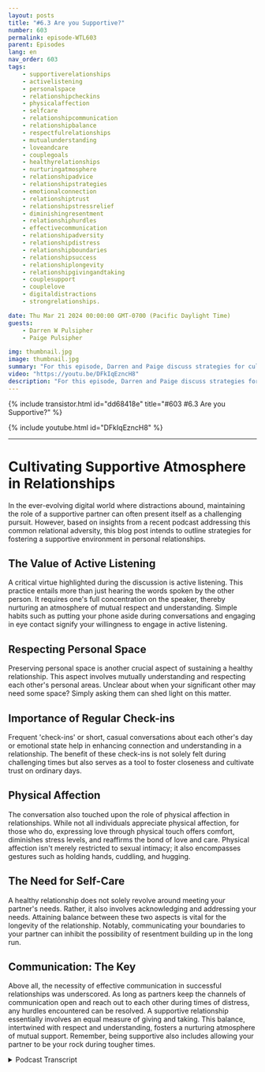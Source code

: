 ```yaml
---
layout: posts
title: "#6.3 Are you Supportive?"
number: 603
permalink: episode-WTL603
parent: Episodes
lang: en
nav_order: 603
tags:
    - supportiverelationships
    - activelistening
    - personalspace
    - relationshipcheckins
    - physicalaffection
    - selfcare
    - relationshipcommunication
    - relationshipbalance
    - respectfulrelationships
    - mutualunderstanding
    - loveandcare
    - couplegoals
    - healthyrelationships
    - nurturingatmosphere
    - relationshipadvice
    - relationshipstrategies
    - emotionalconnection
    - relationshiptrust
    - relationshipstressrelief
    - diminishingresentment
    - relationshiphurdles
    - effectivecommunication
    - relationshipadversity
    - relationshipdistress
    - relationshipboundaries
    - relationshipsuccess
    - relationshiplongevity
    - relationshipgivingandtaking
    - couplesupport
    - couplelove
    - digitaldistractions
    - strongrelationships.

date: Thu Mar 21 2024 00:00:00 GMT-0700 (Pacific Daylight Time)
guests:
    - Darren W Pulsipher
    - Paige Pulsipher

img: thumbnail.jpg
image: thumbnail.jpg
summary: "For this episode, Darren and Paige discuss strategies for cultivating a supportive atmosphere in personal relationships. They highlight the importance of active listening, respecting personal space, regular check-ins, physical affection, self-care, and effective communication in maintaining a healthy and supportive relationship. Through their conversation, they provide insights on how to overcome common relational challenges and foster a nurturing environment in personal relationships."
video: "https://youtu.be/DFkIqEzncH8"
description: "For this episode, Darren and Paige discuss strategies for cultivating a supportive atmosphere in personal relationships. They highlight the importance of active listening, respecting personal space, regular check-ins, physical affection, self-care, and effective communication in maintaining a healthy and supportive relationship. Through their conversation, they provide insights on how to overcome common relational challenges and foster a nurturing environment in personal relationships."
---
```


<div>
{% include transistor.html id="dd68418e" title="#603 #6.3 Are you Supportive?" %}

{% include youtube.html id="DFkIqEzncH8" %}
</div>

---

# Cultivating Supportive Atmosphere in Relationships

In the ever-evolving digital world where distractions abound, maintaining the role of a supportive partner can often present itself as a challenging pursuit. However, based on insights from a recent podcast addressing this common relational adversity, this blog post intends to outline strategies for fostering a supportive environment in personal relationships.

## The Value of Active Listening 

A critical virtue highlighted during the discussion is active listening. This practice entails more than just hearing the words spoken by the other person. It requires one's full concentration on the speaker, thereby nurturing an atmosphere of mutual respect and understanding. Simple habits such as putting your phone aside during conversations and engaging in eye contact signify your willingness to engage in active listening.

## Respecting Personal Space

Preserving personal space is another crucial aspect of sustaining a healthy relationship. This aspect involves mutually understanding and respecting each other's personal areas. Unclear about when your significant other may need some space? Simply asking them can shed light on this matter.

## Importance of Regular Check-ins

Frequent 'check-ins' or short, casual conversations about each other's day or emotional state help in enhancing connection and understanding in a relationship. The benefit of these check-ins is not solely felt during challenging times but also serves as a tool to foster closeness and cultivate trust on ordinary days.

## Physical Affection

The conversation also touched upon the role of physical affection in relationships. While not all individuals appreciate physical affection, for those who do, expressing love through physical touch offers comfort, diminishes stress levels, and reaffirms the bond of love and care. Physical affection isn't merely restricted to sexual intimacy; it also encompasses gestures such as holding hands, cuddling, and hugging.

## The Need for Self-Care 

A healthy relationship does not solely revolve around meeting your partner's needs. Rather, it also involves acknowledging and addressing your needs. Attaining balance between these two aspects is vital for the longevity of the relationship. Notably, communicating your boundaries to your partner can inhibit the possibility of resentment building up in the long run. 

## Communication: The Key

Above all, the necessity of effective communication in successful relationships was underscored. As long as partners keep the channels of communication open and reach out to each other during times of distress, any hurdles encountered can be resolved. A supportive relationship essentially involves an equal measure of giving and taking. This balance, intertwined with respect and understanding, fosters a nurturing atmosphere of mutual support. Remember, being supportive also includes allowing your partner to be your rock during tougher times.

<details>
<summary> Podcast Transcript </summary>

<p>﻿1</p>
<p>All right,so we picked a topic on relationshipstoday.</p>
<p>We did it when I say we did it.</p>
<p>It means you.</p>
<p>Did it because you're a little busy.</p>
<p>And that's really what prompted.</p>
<p>So about an hour ago,you were like, What are we goingto podcast on today, honey?</p>
<p>And I was. Like, 2 hours ago.</p>
<p>Yeah, I was like, That's a good question.</p>
<p>And so I was sitting outsidebecause a beautiful sideand trying to figure outwhat you're going to podcast on.</p>
<p>And then</p>
<p>I start thinking about you and your bodyand how you're almost done.</p>
<p>You just turned in your dissertation.</p>
<p>Dissertations turnedin, it's in for review.</p>
<p>So I just started thinking about that,and then I start thinkingabout how you completedthat in three years.</p>
<p>Yeah, just three years.</p>
<p>Three years.</p>
<p>And I start thinkingback on the last three yearsand how supportive I've been.</p>
<p>I've been thinkingback on the last three yearsand waking up at three in the morningto work on papersso I could be around the familyperiodically, but haven't.</p>
<p>I've been supportive of yougetting up at 3 a.m.</p>
<p>As long as you wake me up.</p>
<p>I like I like I like this topicbecause there's different ways ofwe talked about this before.</p>
<p>Sometimeswhen your spouse is doing doing things,you can get a little jealousof the things that they're doing.</p>
<p>Yeah.</p>
<p>Because maybe they're being maybetheir career is moving forwardor their educationsmoving forward and you're not.</p>
<p>And that could be that can be tough.</p>
<p>So the missionaries were just overat our house a couple of hours ago.</p>
<p>One of them was saying goodbyebecause they're leaving.</p>
<p>And I was telling them,</p>
<p>I said, I don't knowif you guys know Darren's doing his Ph.D.</p>
<p>And they were like, no,we didn't know that.</p>
<p>And they were like, And I said, Yeah,he double timed it.</p>
<p>This is supposed to take like seven years,and you did it in three, three and a half,</p>
<p>I think.</p>
<p>I don't think seven, but well.</p>
<p>I think that's the typical timeit takes someone.</p>
<p>I looked it up. you. Look. Yep.</p>
<p>It's and people aren't usually workingfull time while they're doing their PhD.</p>
<p>So not only did you double time it,you were working full time.</p>
<p>You have to podcast this oneand you have a work part podcast.</p>
<p>So you do many things in our church.</p>
<p>Anyway, so I was telling the eldersand they were like, Wow, wow.</p>
<p>And I said, Anyone of those things would put mein the gravethat you're doing all of them.</p>
<p>So when you talk about,you know, being jealous or whatever,</p>
<p>I am not.</p>
<p>I am just supportivebecause I am not jealous or envious.</p>
<p>I'm proud.</p>
<p>Were you worried at allwhen I started my my Ph.D.? Yes.</p>
<p>What was your biggest worry about?</p>
<p>My worry?</p>
<p>I mean, I was I was the one that pushed.</p>
<p>You know, she did. I was on the push.</p>
<p>You did this.</p>
<p>I know you've always wanted to do it.</p>
<p>We didn't think you know, weyou had the time or the money and.</p>
<p>Right. We just made it happen.</p>
<p>And when you first startedand you started with two classes, right,instead of onebecause you were trying to double time it,we were not seeing you likeit was like, wow.</p>
<p>Like, I kind of warned you ahead of time.</p>
<p>You did, but I didn't really,because you're just so good at multipletasking and getting things done.</p>
<p>I just didn'tthink it all the way through.</p>
<p>And we joked,</p>
<p>When you started this,we actually joked about how I couldn'task you to do any home improvementprojects, but for the next three years.</p>
<p>And I was like, really?</p>
<p>But yeah, I still did some things.</p>
<p>You did because there were timeswhere you had off of a class,like you had no classes. Yeah, I had that.</p>
<p>You had a couple of different breaks.</p>
<p>Yeah, I had that about six times.</p>
<p>I would get one week off with no classes.</p>
<p>And then there were timeswhere you had like a week offand then you only had one classfor like a month.</p>
<p>So then I'd be like, Hey,since you only sinceyou only have one full time job, didyou have one full time job and one classand still all your podcastand everything you do at churchsince you have all this free time.</p>
<p>Why don't you want your replace toilet?</p>
<p>Could youwork on the bathroom and just like,just replace the whole bathroom and.</p>
<p>That's where I turned my P.A.</p>
<p>She had replaced three bathrooms.</p>
<p>So was that during the day? Yeah.</p>
<p>Two bathrooms?</p>
<p>Yeah. Two bathrooms? Yes.</p>
<p>We didn't mean to replace the one bathroomcompletely.</p>
<p>We were just going to replace the toilet.</p>
<p>Okay, so this is not going very wellas far as what it means to be supportive.</p>
<p>I'm just saying.</p>
<p>I think it's going real, real well.</p>
<p>But no, actually,</p>
<p>I want to talk about thatbecause I've never really asked youbecause I don't want to know.</p>
<p>I told you this was going to be a funny</p>
<p>I haven't really asked you about it.</p>
<p>How supportive do you think I have been?</p>
<p>And don't answer that.</p>
<p>Yeah, we will get to. Okay. We'll get.</p>
<p>All right.</p>
<p>You have to tell me what supportivemeans. Yes.</p>
<p>So let's talk about first.</p>
<p>So I found several articleson being supportiveand why it's important to be supportivein a relationship.</p>
<p>So let's talk about that.</p>
<p>There are several reasonswhy it's importantto be supportive with your partner. So.</p>
<p>All right.</p>
<p>The first one, it says, to create a stablerelationship, a supportive relationshipaims to meet the needs of each partnerwhen they arise.</p>
<p>Couples benefit from consistency,knowing that their partnerwill be there through goodand through bad.</p>
<p>No. Okay.</p>
<p>What do you think about that?</p>
<p>I think that's I think that's right.</p>
<p>Yeah.</p>
<p>Because we've we've seen thatwhen you with your businesssometimes it's been crazy busy.</p>
<p>And for me to be supportive I would cookand I didn't do laundry very well,but I tried.</p>
<p>You know,you're not allowed to do the laundry.</p>
<p>No, I'm not.</p>
<p>There's a whole story behind that.</p>
<p>But so there are times whensomeone needs helpbecause maybe they're sick or illor they're swamped at workand all those sorts of things.</p>
<p>And we both stepped upwhen each one of us has had issueseitherbeing too busy or being sick or whatever.</p>
<p>So I see this as a good one.</p>
<p>Yeah.</p>
<p>So I love how it says that couples benefitfrom the consistency of knowingtheir partner will be there for them.</p>
<p>I like that. I really like that.</p>
<p>There's so much comfortin knowing that someone is there for.</p>
<p>You, right?</p>
<p>That if things go south,you got my back right?</p>
<p>Yeah.</p>
<p>Yeah.</p>
<p>So, okay.</p>
<p>The second one of why it's important to besupportive is to boost self-esteem.</p>
<p>How is that?</p>
<p>That seems almost counterintuitive.</p>
<p>It says supportingyour partner can improve their self esteemand make them feel valuable and important.</p>
<p>Do you not agree with that?</p>
<p>No, I do.</p>
<p>Yeah, I yes, I do agree. But sometimessupportive meansyou're there to help me</p>
<p>If I fall, you're there to support me.</p>
<p>And for a man that's like, my weak,</p>
<p>I need support.</p>
<p>I'm a weak.</p>
<p>Does that make. Sense?</p>
<p>Yeah. Yeah, I think it's not even for men.</p>
<p>It can be for men or women that can feel.</p>
<p>The women feel that way, too.</p>
<p>Yeah, sure. All right.</p>
<p>Yeah. Like,maybe I can't. I can't relate, right?</p>
<p>Yeah. Yeah. But. Yeah. So,yeah, I can see how, you know, maybe,you know, that whole.</p>
<p>The whole thing, likebeing being valued and feelingheard in your relationship, Right?</p>
<p>And so I don't know.</p>
<p>And I think that if you feel valuedin your relationship.</p>
<p>That that helps myself. Absolutely.</p>
<p>So So I don't have to stand alone</p>
<p>I can have right.</p>
<p>You standing next to me,cheering me on and supporting me.</p>
<p>And that helps. And that builds you up.</p>
<p>Yeah.</p>
<p>Because you love me enough to standwith me and yeah, good times and bad.</p>
<p>I like. That. So. Yeah,</p>
<p>I like that one too.</p>
<p>All right, then.</p>
<p>The third one is of why it's importantis to improve mental health.</p>
<p>We have to talk about mental health.</p>
<p>I'm tired of talking about mental.</p>
<p>But it is important.</p>
<p>It is important.</p>
<p>My mental health is very. Yes.</p>
<p>Okay.</p>
<p>So forget about other people's mentalhealth.</p>
<p>Let's just focus on my you know.</p>
<p>I said I know</p>
<p>I'm a big proponent of</p>
<p>I know there is mental health.</p>
<p>I'm a big proponent ofof living in a healthy way.</p>
<p>And getting help. Yes, you are.</p>
<p>You're huge about. It. It's just.</p>
<p>It's everywhere.</p>
<p>Everywhere.</p>
<p>Everyone's we all now I'm like, well.</p>
<p>It's not even a reason to be ill.</p>
<p>It's that everybody it's just like it'shard to get people to do anything,whether it's at work or churchor in school.</p>
<p>You know, if in a PTA board,because everyone's like, well, I have toyou know, I have to self care,which is fine.</p>
<p>I understand.my mom used to say,just suck it up and get it done.</p>
<p>That is how we grew up.</p>
<p>Yes, that is how we grew up.</p>
<p>Yes. Why we were all mentally. Ill, maybe.</p>
<p>I don't know. But that's not true.</p>
<p>But if everybody is like, you know,</p>
<p>I can't do anything because I'm self care,the who's going to do something.</p>
<p>So there's got to be this balance.</p>
<p>So, yes, taketake a look at what you need to doand when you need to say no.</p>
<p>But we also have to help each other,right?</p>
<p>Yeah, we do. So we have to step up.</p>
<p>How does it improve our mental health?</p>
<p>By being supportive.</p>
<p>What's it say?</p>
<p>It says going through hard times.</p>
<p>I'm trying to see going through hard timeswhat is alone can take the camerasin front of the computers.</p>
<p>I can't see.</p>
<p>Okay. What is it that you read it?</p>
<p>It's like going through hard timesalone can make a toll, can take a tollon a person's mental wellness.</p>
<p>I agree with that for sure.</p>
<p>Supportive partner can help their lovedone process.</p>
<p>Difficult emotions helps build trust andalso positive impacts on mental health.</p>
<p>All right, I get it.</p>
<p>I totally agree with all of that.</p>
<p>And I don't want people to think thatyou are like, mental health, you're not.</p>
<p>It's just.</p>
<p>No, because I've been througha mental health crisis. Yeah.</p>
<p>And I did not get thesupport that I needed.</p>
<p>Right.</p>
<p>That I,you know, in hindsight,if I would have gotten that,then maybe I would have got to that muchfaster.</p>
<p>Right? I don't know.</p>
<p>And you always support me in my I mean, Iyou know, I struggle with depression.</p>
<p>I am on medication.</p>
<p>I'm not ashamed or embarrassed of that.</p>
<p>But it doesn't stopyou from getting things done.</p>
<p>No, but I mean, you know,</p>
<p>I don't use it an excuse, but, you know,there are certainly been weeksand days and.</p>
<p>Kind a couple.</p>
<p>Months, monthswhere I have needed your support.</p>
<p>Okay.</p>
<p>So now let's talkabout how to be a supportive partner.</p>
<p>All right.</p>
<p>So we talked about why it's important.</p>
<p>So now we're going to talk abouthow to be supportive.</p>
<p>Okay. Okay.</p>
<p>So the first one is practice.</p>
<p>Practice active listener.</p>
<p>You hate. This term.</p>
<p>Darren, can you please practiceyour active listening on me, please?</p>
<p>I'm begging you. Practice it.</p>
<p>You know you hate the word, but you.</p>
<p>But you use it all.</p>
<p>No, we all use it.</p>
<p>I don't like feeling. I feel like it's.</p>
<p>It's almost hot.</p>
<p>So look where word I'm looking for.</p>
<p>What makes me feel like a child,you know?</p>
<p>I mean, if we use the wordsthat the therapists say to use, like, so.</p>
<p>Paige what I hear you're sayingthat girl crazy, that drives you crazy.</p>
<p>But I also want to knowthat you are hearing what I'm saying.</p>
<p>Yeah, but I don't want you to say itthat way. No.</p>
<p>So I have to adjust my acting,learning or listening.</p>
<p>I do it at workin a different way than I do it at home.</p>
<p>I do.</p>
<p>Okay. How's that?</p>
<p>What's the difference at work?</p>
<p>I can use the phrases.</p>
<p>Let let me restate what I think you said.</p>
<p>Okay.</p>
<p>If I say that to you,that's a no starter, that is.</p>
<p>Yeah.</p>
<p>No, that's no good. That's a no good.</p>
<p>That's no. Good. So.</p>
<p>Well, okay,so it says, it says in this and this isthis is somethingyou have a hard time with.</p>
<p>I just say.</p>
<p>I'm letting the world know right nowthat you have a hard time with this.</p>
<p>Answer this email. Okay?</p>
<p>If you're watching us on YouTube,you will see that Darren has his phonefirmly in hand where he likes itmost of the time.</p>
<p>So it says, Put down your phone.</p>
<p>All right. Is still.</p>
<p>So. But I and I saw this thingthe other day which I share with you,and I really loved,even if you say your your spouse or childcomes up to you and you're on your phoneand they start talking.</p>
<p>And so you just you're looking at them,but you're still holding your phonelike like, hurry up,finish up, because then I'm goingto get right back to my phone.</p>
<p>That is not an active listener.</p>
<p>No, that's a that's an impatient listener.</p>
<p>That's a hurry up so I can get back.</p>
<p>So you're supposed to put your phone downso no one can see it.</p>
<p>And how is that supportive?</p>
<p>That is very that is saying I'm listeningto you and I care what you're saying.</p>
<p>Okay. All right. I get it right. I get it.</p>
<p>So it says, put your phone out.</p>
<p>Put your phone to work.</p>
<p>Maintain eye contact. gosh.</p>
<p>Don't don't start with that.</p>
<p>So bother you.</p>
<p>Sometimes? Yes.</p>
<p>Okay. All right.</p>
<p>We'll talk about that later.</p>
<p>It says express interestin what they tell you.</p>
<p>You're good at thiseven if you have no interest at all in it.</p>
<p>I'm very good at this.</p>
<p>I'm a good active listener,especially with the kids.</p>
<p>Yeah, but with me, it's about 2 minutesand then it's like, glazed over.</p>
<p>I know you have no ideawhat I'm talking about.</p>
<p>Well, if I'm talking about work stuff.</p>
<p>Yes, I try real, real. Hard.</p>
<p>I know you try.</p>
<p>And see it says little thingslike nodding and understanding.</p>
<p>I do that. I know you do it.</p>
<p>I know.</p>
<p>Maybe the kids.</p>
<p>Me, I know you're not listening and you'relike, God, I wonder what's good?</p>
<p>Or was that a squirrel in the trio?</p>
<p>Yeah, I try real hard,but yeah, a little ADHD got going there.</p>
<p>It says a comforting gesture. A gesture.</p>
<p>So, like,</p>
<p>I can tap your shoulder and be like, I.</p>
<p>Yeah, that's good.</p>
<p>Okay. All right. That's supportive.</p>
<p>Yeah.</p>
<p>It says that those thingscan make your partner feel like they'rebeing respected and validated.</p>
<p>All right, I get it. And I agree.</p>
<p>When when you or anyonethat I'm talking todoesn't put their phone down like,you know me, I just stop talking.</p>
<p>Yes, It drives me crazybecause I can just do things and. What?</p>
<p>No, no, not fully. Not perhaps.</p>
<p>Not fully, No.</p>
<p>We'll agree to disagree on that.</p>
<p>But you're going to but I.</p>
<p>Will work on putting my phone downwhen I'm around you.</p>
<p>Thank you.</p>
<p>I appreciate a no phone zone around peace.</p>
<p>Okay. That be great, Larry. Great.</p>
<p>Thank you. I appreciate that.</p>
<p>Any of her friends that listen,put your phone away.</p>
<p>Actually, my friend, I don't think</p>
<p>I have a single friend that does that.</p>
<p>I bet you do. I don't.</p>
<p>I don't. I don't have a saying.</p>
<p>You all know who you are.</p>
<p>Stop it.</p>
<p>If you're doing it, let me know.</p>
<p>Because I don't know that you're doing it.</p>
<p>No, I have</p>
<p>My friends are really good at that.</p>
<p>All right.</p>
<p>The next one's kind of the opposite.</p>
<p>It's knowwhen to give your spouse space yelp.</p>
<p>So this is interesting becauseyou reallyhave to know your partner, right?</p>
<p>You have to know them. Yeah.</p>
<p>You rarely need space or want space.</p>
<p>Rarely. Very rarely.</p>
<p>No. And I know that about you.</p>
<p>I You need your space sometimes.</p>
<p>Need my space. Yeah.</p>
<p>And you know that about me. Yep.</p>
<p>So it's that you can't just.</p>
<p>So I like that it says knowwhen to give your partner space.</p>
<p>Right.</p>
<p>So if you don't know,ask them some questions.</p>
<p>Don't, you know, try and guess. Just.come on.</p>
<p>We know</p>
<p>I most men know with their spouse when.she does not want me around. Right?</p>
<p>Right. Totally.</p>
<p>And I think most women know that too.</p>
<p>But I'm saying if you don't know,if you're wondering,is this the time where she wants space,she doesn't just ask.</p>
<p>We don't expect you to be my readers.</p>
<p>Just ask. Yeah, you. Do what we do.</p>
<p>But that's beside the point.</p>
<p>It's okay to ask and say, I need you.</p>
<p>Let me know.</p>
<p>You want me to go to the next roomor you want me to stay here?</p>
<p>It's okay. It's okay to ask that. So.</p>
<p>All right, What's the next one?</p>
<p>Check in with your partner regularly.</p>
<p>I actually like this one.</p>
<p>When I first heard that,</p>
<p>I was like, Okay, brother. check in.</p>
<p>I'm checking in.</p>
<p>But how we do this?</p>
<p>I know I actually like this a lot.</p>
<p>It says when you're going throughhard times,you definitely need to check in regularly.</p>
<p>But I like when it says just when thingsare going along and go and smooth.</p>
<p>Have biweekly is a schedule.</p>
<p>It catches scheduleit put it on the calendar date night.</p>
<p>Okay, schedule your scheduling date night,and on those date nightsyou can spend 15 minutes,you know, checking in with each other.</p>
<p>Hey, how's everything going?</p>
<p>What?</p>
<p>You know, anything that you need from methat I haven'tgiven you this week, What you know,and then you share what you just to share.</p>
<p>Share those things.</p>
<p>Okay. I like that.</p>
<p>And we kind of do this automatic.</p>
<p>We have this little thing that we dobecause I travel for work quite often,and when I travel when I land somewhere,</p>
<p>I text Paigelanded in Chicago, landed in Washingtonor whatever.</p>
<p>That small little check in lets her know</p>
<p>I'm safe and I'm thinking about you.</p>
<p>Yeah.</p>
<p>So I think the sameif and there were timesworking on my PhD where I was just slammedand I was justconstantly in front of my computer writingand you would textme and say, How you doingwithout coming in?</p>
<p>Without coming in?</p>
<p>And saying,</p>
<p>All right, we need to have a talkright now, because I could handle itright at that point.</p>
<p>So you both understood.</p>
<p>I needed space,but you were checking in with me sayingjust a little tiny thing that was big.</p>
<p>Right?</p>
<p>And there were times where I said to you,</p>
<p>I know how busy you are.</p>
<p>I know you've got a lot on your plate,but I need you from 6 to 7, right?</p>
<p>We talked today. Yes.</p>
<p>And I said I need youto put everything away for an hourfor dinner, you know, and and be present.</p>
<p>And you did.</p>
<p>And you said okay.</p>
<p>And I just needed to tell you that.</p>
<p>And then you were like.</p>
<p>Okay, I just had to wake up at 3:00the next morning.</p>
<p>That's right.</p>
<p>Good job, honey.</p>
<p>Yeah, that's how I got my white hair.</p>
<p>That's me being supportive.</p>
<p>All you have to do,honey, is get up at 3 a.m.instead of four. You can. Do that.</p>
<p>You do that another time.</p>
<p>All right, The next one.</p>
<p>This one's interesting.</p>
<p>Showing your partner physical affection.</p>
<p>Now, once again, I think this.</p>
<p>You have to know your spouse, because noteverybody likes physical affection.</p>
<p>Anybody likes thethe hugging and the snuggling.</p>
<p>Right. Not everyone likes that.</p>
<p>But if they do, make sure you are doingthat that I, I think it is so important.</p>
<p>You and I both know that it'sreally important to be affectionate.</p>
<p>And this doesn't this isn't just talkingabout sexual intimacy, even though that isvital importance as well.</p>
<p>And we've talked about this beforeon our podcast scheduleit there's nothing wrong with that.but it's not spontaneous. Doesn't matter.</p>
<p>Schedule it.</p>
<p>We do almost every day.</p>
<p>Seriously. Sobut hugging, holding hands, cuddling.</p>
<p>It, sensing in the. Kitchen. Yes.</p>
<p>I love what it says in here.</p>
<p>It says that it offers Reyesreassurance and comfortand can also help with loweringstress levels.absolutely.</p>
<p>So I love that.</p>
<p>And I think that this is one thingthat we're good at.</p>
<p>I do.</p>
<p>We used to always sit on the couchtogether to watch a show.</p>
<p>We don't do that so much anymore.</p>
<p>It's like you're on one couch,</p>
<p>I'm on another.</p>
<p>Why are you sitting on the couch?</p>
<p>Why are you sitting? On the other.</p>
<p>Hand, I sit down.</p>
<p>I sit down.</p>
<p>I just.</p>
<p>And you sit down for, I don't know.</p>
<p>All right,</p>
<p>There's something we got to work on.</p>
<p>We got to work. I'm sitting next.</p>
<p>We need new couches, though.my gosh. They are terrible.</p>
<p>But that's.</p>
<p>Maybe that could be another podcast.</p>
<p>Why do.</p>
<p>Why do Paige and Darrenkeep buying terrible furniture?</p>
<p>I'm not going to comment at all.</p>
<p>You know.</p>
<p>This is definitely going to be an episode.</p>
<p>This is definitely going to be an episode.</p>
<p>Well, let's.</p>
<p>All right.</p>
<p>Let's talk about the next the next one,because, yeah, there is a whole halfhour discussionright there on a furniture.</p>
<p>Pay attention to your own needs.</p>
<p>Okay. This sounds a little selfish.</p>
<p>Well, I think that this iswhen you have to make sureyou have boundaries.</p>
<p>Kind of like.</p>
<p>Like you never need your space.</p>
<p>So if you weren't paying attention towhen I need space, that right.</p>
<p>Well, would it freak you outif I said I needed space some time,</p>
<p>I think would freak you out.</p>
<p>It would freak me out,but I would be like,okay, but I'm just saying if like, if, if,if you wereif maybe you were in a situationwhere you were never giving me spacebecause you didn't need space, it'sokay for me to say, Hey.</p>
<p>I need.</p>
<p>I need some space, right?</p>
<p>So pay attention so thatbecause that can build up resentment.</p>
<p>Yeah, it can totally build up resentment</p>
<p>If you are not, you know, there's a.</p>
<p>Danger here, too,that you're just pushing your spouse.</p>
<p>Away. I agree. You're right.</p>
<p>And and that happens.</p>
<p>I know that happens, right,</p>
<p>Because I've gonethrough a mental health crisisand you have toand there's timeswhen you say, just leave me alone.</p>
<p>And your spouse has to understand,is this the right time to leave them aloneor is this the timeto pull them out of bed,get them dressed and get them outsidedoing something active?</p>
<p>Yeah. I that's a tricky one.</p>
<p>It is a tricky one. It's a tricky one.</p>
<p>So hopefully if you're payingattention to your own needs,you cansay like, I think now I could be like,</p>
<p>Hey, today's a day I haven't had.</p>
<p>I haven't had a bad episodein a really long time.</p>
<p>But I think that in fact,</p>
<p>I missed my February blues.</p>
<p>I know. Well, I know I planned it.</p>
<p>You you planned for menot to have the February blues.</p>
<p>Good job. I did a good job this year.</p>
<p>You made the sun come out more.</p>
<p>If you had the sun come out more.</p>
<p>Love it. Yeah.</p>
<p>You know that</p>
<p>I need sun. Yeah. I kept you busy.</p>
<p>Were you ever home in February?</p>
<p>No, I was not ever home in February.</p>
<p>Good condition.</p>
<p>Big. Good job. Yeah, I figured it out.</p>
<p>That's awesome.</p>
<p>But yeah, I think now I can say, like,you know what?</p>
<p>Today is the day that I need to just be inmy sweats all day and leave me alone,</p>
<p>Right?</p>
<p>Yeah.</p>
<p>Well, and I think it's.</p>
<p>This goes hand in handwith knowing your spouse and communicatingwhat your needs are to your spouse,not in the time of crisis, but beforehand.</p>
<p>Right.</p>
<p>So that your spouse can recognizewhat that looks like,deal with it when it when it happens.</p>
<p>Is it all right now,</p>
<p>I know she needs her space right now.</p>
<p>I know, you know, he needs my supporteven though he's saying me, me alone.</p>
<p>He really needs my support,whatever the case may be.</p>
<p>You've got to you've got to have a nice,strong, open communication relationship.</p>
<p>And I like how it says in herethere are going to be probablymost of your marriage.</p>
<p>One person is going to needmore, more support than the other, right?</p>
<p>Like, yes.</p>
<p>I mean, if it gets to be yearsthat you're only you're only going oneway, you need to sit downand really take a lookat your relationship and go, okay, I'vebeen supporting you for three years ish.</p>
<p>Eight, ten years.</p>
<p>And you know, I might need some supportback, right?</p>
<p>That's when a therapy,a therapist can come into playand you say, you know, hey,we need to talk about thisbecause I'm not feeling your support,but I feel like I'm giving you support.</p>
<p>So know when it's time to gosee a professional.</p>
<p>Yeah.</p>
<p>No, actually,okay.</p>
<p>Our limitedrun of the week is from Darren.</p>
<p>What you got?</p>
<p>Well, it happens to coincide with our lastpodcast, which was plane etiquette.</p>
<p>Okay.</p>
<p>I was traveling at the timeand you sent mewe're going to talk about plane etiquette,and I'm going, crud.</p>
<p>Because every thing on that list</p>
<p>I did wrong on the flight before</p>
<p>I was rude.</p>
<p>I wasn't. You're not.</p>
<p>I just put my headphones onand just closed my eyesbecause I didn't want to talk to anyone.</p>
<p>And everythingthat you brought up on the podcast, I saw.</p>
<p>You saw on the plane.</p>
<p>On the plane, especially on my way home,because I was hypersensitive to it now,because I was looking for everything.</p>
<p>And I did. I did better coming home.</p>
<p>I actually talked to the person next to meand said, Yo, how you doing now?</p>
<p>I'm good. All right.</p>
<p>So that's all. We need to know about. It.</p>
<p>That was a good step forward.</p>
<p>Good job. And even tried, right.</p>
<p>And I was sitting between two guysthat were friends.and but you know what I was in?</p>
<p>It was fine. It didn't cause any problems.</p>
<p>But you should listento our last episode on plane etiquette.</p>
<p>It's pretty darn funny.</p>
<p>And so the lemonade fromit was I learned I grew</p>
<p>I became a better traveler because of you.</p>
<p>I'm so proud of you. Thanks. I'm.</p>
<p>If you like today's episode.</p>
<p>Give us five stars on iTunes, Spotify,</p>
<p>Google.</p>
<p>And head to Facebook and like us.</p>
<p>And check out our blogat Where's Eliminate Talk.</p>
<p>Where you can leavequestions and comments.</p>
<p>And but most of all.</p>
<p>Go outand make some lemonade. You bet your baby.</p>

</details>
